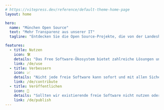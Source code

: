 ```yaml
---
# https://vitepress.dev/reference/default-theme-home-page
layout: home

hero:
  name: "München Open Source"
  text: "Mehr Transparenz aus unserer IT"
  tagline: "Entdecken Sie die Open Source-Projekte, die von der Landeshauptstadt München entwickelt, beauftragt oder gefördert werden."

features:
  - title: Nutzen
    icon: 🛠
    details: "Das Free Software-Ökosystem bietet zahlreiche Lösungen und Anwendungen. Moderne Softwareentwicklung ist ohne freie Software nicht mehr möglich. In fast allen Softwareprodukten steckt freie Software."
    link: /de/use
  - title: Verbessern
    icon: 📈
    details: "Nicht jede freie Software kann sofort und mit allen Sicheirheits- und Featureanforderungen genutzt werden. Freie Software ermöglicht es auch diese zu verbesseren und mit zu helfen Fehler zu beheben oder Features einzubringen."
    link: /de/contribute
  - title: Veröffentlichen
    icon: 🚀
    details: "Sollten wir existierende freie Software nicht nutzen oder verbessern können, so entwicklen wir selbst frei Software. Wenn wir uns entscheiden Software selbst zu entwicklen, passiert das offen und frei."
    link: /de/publish
---
```


